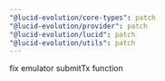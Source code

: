 ```yaml
---
"@lucid-evolution/core-types": patch
"@lucid-evolution/provider": patch
"@lucid-evolution/lucid": patch
"@lucid-evolution/utils": patch
---
```


fix emulator submitTx function
